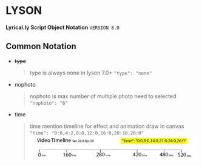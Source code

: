 # LYSON
**Lyrical.ly  Script Object Notation** `VERSION 8.0`

## Common Notation
-  ~~type~~
   > type is always none in lyson 7.0+
   `"type": "none"`

-  nophoto
   > nophoto is max number of multiple photo need to selected
   `"nophoto": "6"`

-  time
   > time mention timeline for effect and animation draw in canvas
   `"time": "0:0,4:2,8:0,12:0,16:0,20:18,26:0"`
   ![Sample](https://github.com/mayur-rank/lyson/blob/main/images/timeline.jpg)

